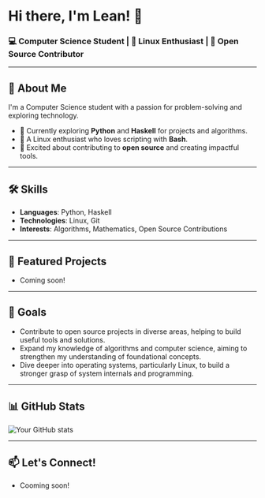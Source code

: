 # Hi there, I'm Lean! 👋  
### 💻 Computer Science Student | 🐧 Linux Enthusiast | 🚀 Open Source Contributor

---

## 🌟 About Me  
I'm a Computer Science student with a passion for problem-solving and exploring technology.  
- 🌱 Currently exploring **Python** and **Haskell** for projects and algorithms.  
- 🐧 A Linux enthusiast who loves scripting with **Bash**.  
- 🚀 Excited about contributing to **open source** and creating impactful tools.  

---

## 🛠️ Skills  
- **Languages**: Python, Haskell  
- **Technologies**: Linux, Git  
- **Interests**: Algorithms, Mathematics, Open Source Contributions  

---

## 🚀 Featured Projects  
- Coming soon!

---

## 🎯 Goals  
- Contribute to open source projects in diverse areas, helping to build useful tools and solutions. 
- Expand my knowledge of algorithms and computer science, aiming to strengthen my understanding of foundational concepts.  
- Dive deeper into operating systems, particularly Linux, to build a stronger grasp of system internals and programming.  

---

## 📊 GitHub Stats  
![Your GitHub stats](https://github-readme-stats.vercel.app/api?username=yourusername&show_icons=true&theme=radical)

---

## 📫 Let's Connect! 
- Cooming soon!
<!--
**Leannnmv/Leannnmv** is a ✨ _special_ ✨ repository because its `README.md` (this file) appears on your GitHub profile.

Here are some ideas to get you started:

- 🔭 I’m currently working on ...
- 🌱 I’m currently learning ...
- 👯 I’m looking to collaborate on ...
- 🤔 I’m looking for help with ...
- 💬 Ask me about ...
- 📫 How to reach me: ...
- 😄 Pronouns: ...
- ⚡ Fun fact: ...
-->
